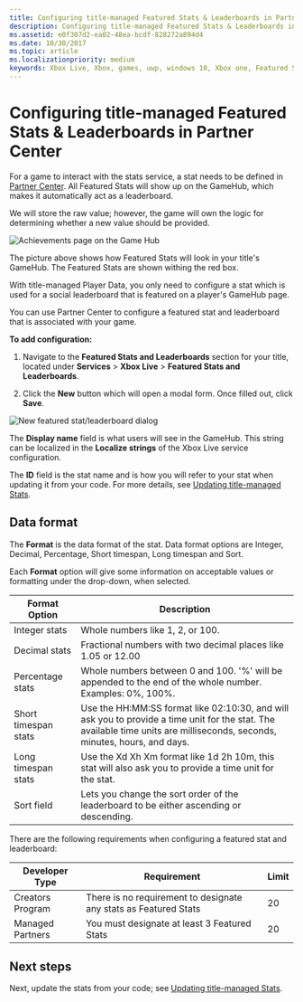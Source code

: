 ```yaml
---
title: Configuring title-managed Featured Stats & Leaderboards in Partner Center
description: Configuring title-managed Featured Stats & Leaderboards in Partner Center.
ms.assetid: e0f307d2-ea02-48ea-bcdf-828272a894d4
ms.date: 10/30/2017
ms.topic: article
ms.localizationpriority: medium
keywords: Xbox Live, Xbox, games, uwp, windows 10, Xbox one, Featured Stats and leaderboards, leaderboards, title-managed Stats, Partner Center
---
```


# Configuring title-managed Featured Stats & Leaderboards in Partner Center

<!--
this article =
https://docs.microsoft.com/gaming/xbox-live/
configure-xbl/dev-center/featured-stats-and-leaderboards
 -->

For a game to interact with the stats service, a stat needs to be defined in [Partner Center](https://partner.microsoft.com/dashboard).
All Featured Stats will show up on the GameHub, which makes it automatically act as a leaderboard.

We will store the raw value; however, the game will own the logic for determining whether a new value should be provided.

![Achievements page on the Game Hub](live-featured-stats-and-leaderboards-images/featured-stats-and-leaderboards-2.png)

The picture above shows how Featured Stats will look in your title's GameHub.
The Featured Stats are shown withing the red box.

With title-managed Player Data, you only need to configure a stat which is used for a social leaderboard that is featured on a player's GameHub page.

You can use Partner Center to configure a featured stat and leaderboard that is associated with your game.


**To add configuration:**

1. Navigate to the **Featured Stats and Leaderboards** section for your title, located under **Services** > **Xbox Live** > **Featured Stats and Leaderboards**.

2. Click the **New** button which will open a modal form. Once filled out, click **Save**.

![New featured stat/leaderboard dialog](live-featured-stats-and-leaderboards-images/featured-stats.png)

The **Display name** field is what users will see in the GameHub.
This string can be localized in the **Localize strings** of the Xbox Live service configuration.

The **ID** field is the stat name and is how you will refer to your stat when updating it from your code.
For more details, see [Updating title-managed Stats](../how-to/live-stats-tm-updating.md).


## Data format

The **Format** is the data format of the stat.
Data format options are Integer, Decimal, Percentage, Short timespan, Long timespan and Sort.

Each **Format** option will give some information on acceptable values or formatting under the drop-down, when selected.

| Format Option | Description |
|---------|-------------|
| Integer stats | Whole numbers like 1, 2, or 100. |
| Decimal stats | Fractional numbers with two decimal places like 1.05 or 12.00 |
| Percentage stats | Whole numbers between 0 and 100. '%' will be appended to the end of the whole number. Examples: 0%, 100%. |
| Short timespan stats | Use the HH:MM:SS format like 02:10:30, and will ask you to provide a time unit for the stat. The available time units are milliseconds, seconds, minutes, hours, and days. |
| Long timespan stats | Use the Xd Xh Xm format like 1d 2h 10m, this stat will also ask you to provide a time unit for the stat. |
| Sort field | Lets you change the sort order of the leaderboard to be either ascending or descending. |

<!-- gdk has:
Developers are limited to having no more than 20 featured stats for their title, but there is no requirement for developers to include Featured Stats in their title.
-->
<!-- public instead has: -->
There are the following requirements when configuring a featured stat and leaderboard:

| Developer Type | Requirement | Limit |
|----------------|-------------|-------|
| Creators Program | There is no requirement to designate any stats as Featured Stats | 20 |
| Managed Partners | You must designate at least 3 Featured Stats | 20 |


## Next steps

Next, update the stats from your code; see [Updating title-managed Stats](../how-to/live-stats-tm-updating.md).
